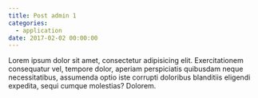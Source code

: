 ```yaml
---
title: Post admin 1
categories:
  - application
date: 2017-02-02 00:00:00
---
```


Lorem ipsum dolor sit amet, consectetur adipisicing elit. Exercitationem consequatur vel, tempore dolor, aperiam perspiciatis quibusdam neque necessitatibus, assumenda optio iste corrupti doloribus blanditiis eligendi expedita, sequi cumque molestias? Dolorem.